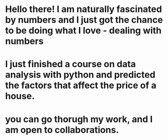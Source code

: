 # Hello there! I am naturally fascinated by numbers and I just got the chance to be doing what I love - dealing with numbers
# I just finished a course on data analysis with python and predicted the factors that affect the price of a house.
# you can go thorugh my work, and I am open to collaborations.
